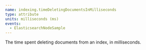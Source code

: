 ```yaml
---
name: indexing.timeDeletingDocumentsInMilliseconds
type: attribute
units: milliseconds (ms)
events:
  - ElasticsearchNodeSample
---
```


The time spent deleting documents from an index, in milliseconds.
